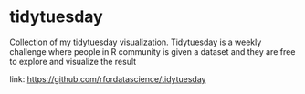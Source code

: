 # tidytuesday
Collection of my tidytuesday visualization.
Tidytuesday is a weekly challenge where people in R community is given a dataset and they are free to explore and visualize the result

link: https://github.com/rfordatascience/tidytuesday
